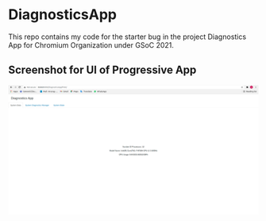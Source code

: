 # DiagnosticsApp
This repo contains my code for the starter bug in the project Diagnostics App for Chromium Organization under GSoC 2021.

## Screenshot for UI of Progressive App
![PWA App UI](screenshots/PWA_Image.png)
